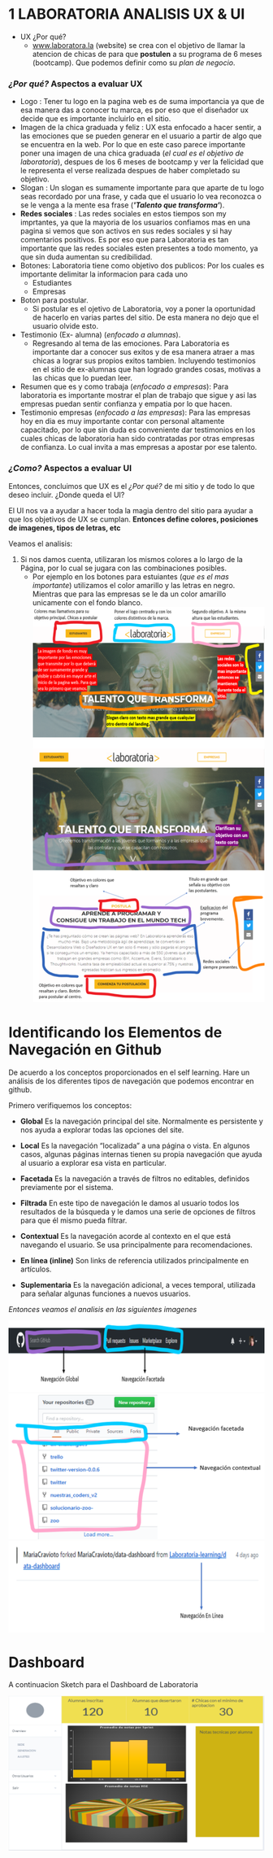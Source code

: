 # **1 LABORATORIA ANALISIS UX & UI**
* UX ¿Por qué?
	- www.laboratora.la (website) se crea con el objetivo de llamar la atencion de chicas de para que **postulen** a su programa de 6 meses (bootcamp). Que podemos definir como su _plan de negocio_.

### _¿Por qué?_ Aspectos a evaluar **UX** 
* Logo : Tener tu logo en la pagina web es de suma importancia ya que de esa manera das a conocer tu marca, es por eso que el diseñador ux decide que es importante incluirlo en el sitio. 
* Imagen de la chica graduada y feliz : UX esta enfocado a hacer sentir, a las emociones que se pueden generar en el usuario a partir de algo que se encuentra en la web. Por lo que en este caso parece importante poner una imagen de una chica graduada (_el cual es el objetivo de laboratoria_), despues de los 6 meses de bootcamp y ver la felicidad que le representa el verse realizada despues de haber completado su objetivo.
* Slogan : Un slogan es sumamente importante para que aparte de tu logo seas recordado por una frase, y cada que el usuario lo vea reconozca o se le venga a la mente esa frase (_**'Talento que transforma'**_).
* **Redes sociales** : Las redes sociales en estos tiempos son my imprtantes, ya que la mayoria de los usuarios confiamos mas en una pagina si vemos que son activos en sus redes sociales y si hay comentarios positivos. Es por eso que para Laboratoria es tan importante que las redes sociales esten presentes a todo momento, ya que sin duda aumentan su credibilidad. 
* Botones: Laboratoria tiene como objetivo dos publicos:
	Por los cuales es importante delimitar la informacion para cada uno
	- Estudiantes
	- Empresas
* Boton para postular.
	- Si postular es el ojetivo de Laboratoria, voy a poner la oportunidad de hacerlo en varias partes del sitio. De esta manera no dejo que el usuario olvide esto. 
* Testimonio (Ex- alumna) (_enfocado a alumnas_).
	- Regresando al tema de las emociones. Para Laboratoria es importante dar a conocer sus exitos y de esa manera atraer a mas chicas a lograr sus propios exitos tambien. Incluyendo testimonios en el sitio de ex-alumnas que han logrado grandes cosas, motivas a las chicas que lo puedan leer.
* Resumen que es y como trabaja (_enfocado a empresas_): Para laboratoria es importante mostrar el plan de trabajo que sigue y asi las empresas puedan sentir confianza y empatia por lo que hacen.
* Testimonio empresas (_enfocado a las empresas_): Para las empresas hoy en dia es muy importante contar con personal altamente capacitado, por lo que sin duda es conveniente dar testimonios en los cuales chicas de laboratoria han sido contratadas por otras empresas de confianza. Lo cual invita a mas empresas a apostar por ese talento.

### _¿Como?_ Aspectos a evaluar **UI**

Entonces, concluimos que UX es el _¿Por qué?_ de mi sitio y de todo lo que deseo incluir.
¿Donde queda el UI?

El UI nos va a ayudar a hacer toda la magia dentro del sitio para ayudar a que los objetivos de UX se cumplan.
**Entonces define colores, posiciones de imagenes, tipos de letras, etc**

Veamos el analisis: 

1. Si nos damos cuenta, utilizaran los mismos colores a lo largo de la Página, por lo cual se jugara con las combinaciones posibles.
	- Por ejemplo en los botones para estuiantes (_que es el mas importante_) utilizamos el color amarillo y las letras en negro. Mientras que para las empresas se le da un color amarillo unicamente con el fondo blanco. 
![UI Análisis Parte 1](./ui1.png)
![UI Análisis Parte 2](./ui2.png)
![UI Análisis Parte 3](./ui3.png)

# **Identificando los Elementos de Navegación en Github**

De acuerdo a los conceptos proporcionados en el self learning. Hare un análisis de los diferentes tipos de navegación que podemos encontrar en github.

Primero verifiquemos los conceptos: 

- **Global**
Es la navegación principal del site. Normalmente es persistente y nos ayuda a explorar todas las opciones del site.

- **Local**
Es la navegación “localizada” a una página o vista. En algunos casos, algunas páginas internas tienen su propia navegación que ayuda al usuario a explorar esa vista en particular.

- **Facetada** 
Es la navegación a través de filtros no editables, definidos previamente por el sistema.

- **Filtrada**
En este tipo de navegación le damos al usuario todos los resultados de la búsqueda y le damos una serie de opciones de filtros para que él mismo pueda filtrar.

- **Contextual**
Es la navegación acorde al contexto en el que está navegando el usuario. Se usa principalmente para recomendaciones.

- **En línea (inline)**
Son links de referencia utilizados principalmente en artículos.

- **Suplementaria**
Es la navegación adicional, a veces temporal, utilizada para señalar algunas funciones a nuevos usuarios.

_Entonces veamos el analisis en las siguientes imagenes_ 

![Navegacion Análisis Parte 1](./nav1.png)
![Navegacion Análisis Parte 2](./nav2.png)
![Navegacion Análisis Parte 3](./nav3.png)

# Dashboard

A continuacion Sketch para el Dashboard de Laboratoria

![Dashboard](./dashboard.png)









